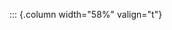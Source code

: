 <!-- Copyright (C) 2024  Kevin Sandom -->
<!-- Begin a new column of width 58%. -->

::: {.column width="58%" valign="t"}
